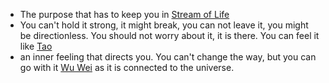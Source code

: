- The purpose that has to keep you in [Stream of Life]()
- You can't hold it strong, it might break, you can not leave it, you might be directionless. You should not worry about it, it is there. You can feel it like [Tao]()
- an inner feeling that directs you. You can't change the way, but you can go with it [Wu Wei]() as it is connected to the universe.
